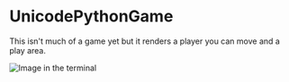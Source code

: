 # UnicodePythonGame
This isn't much of a game yet but it renders a player you can move and a play area.

![Image in the terminal](https://i.imgur.com/BwCqy03.jpg)
